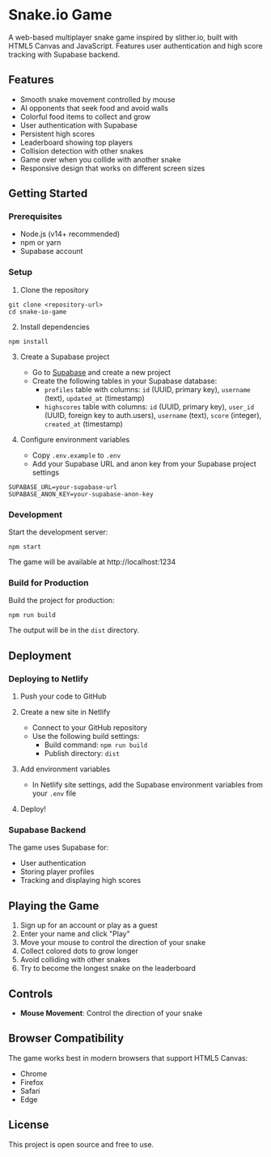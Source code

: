 # Snake.io Game

A web-based multiplayer snake game inspired by slither.io, built with HTML5 Canvas and JavaScript. Features user authentication and high score tracking with Supabase backend.

## Features

- Smooth snake movement controlled by mouse
- AI opponents that seek food and avoid walls
- Colorful food items to collect and grow
- User authentication with Supabase
- Persistent high scores
- Leaderboard showing top players
- Collision detection with other snakes
- Game over when you collide with another snake
- Responsive design that works on different screen sizes

## Getting Started

### Prerequisites

- Node.js (v14+ recommended)
- npm or yarn
- Supabase account

### Setup

1. Clone the repository
```
git clone <repository-url>
cd snake-io-game
```

2. Install dependencies
```
npm install
```

3. Create a Supabase project
   - Go to [Supabase](https://supabase.com) and create a new project
   - Create the following tables in your Supabase database:
     - `profiles` table with columns: `id` (UUID, primary key), `username` (text), `updated_at` (timestamp)
     - `highscores` table with columns: `id` (UUID, primary key), `user_id` (UUID, foreign key to auth.users), `username` (text), `score` (integer), `created_at` (timestamp)

4. Configure environment variables
   - Copy `.env.example` to `.env`
   - Add your Supabase URL and anon key from your Supabase project settings
```
SUPABASE_URL=your-supabase-url
SUPABASE_ANON_KEY=your-supabase-anon-key
```

### Development

Start the development server:
```
npm start
```

The game will be available at http://localhost:1234

### Build for Production

Build the project for production:
```
npm run build
```

The output will be in the `dist` directory.

## Deployment

### Deploying to Netlify

1. Push your code to GitHub

2. Create a new site in Netlify
   - Connect to your GitHub repository
   - Use the following build settings:
     - Build command: `npm run build`
     - Publish directory: `dist`
   
3. Add environment variables
   - In Netlify site settings, add the Supabase environment variables from your `.env` file

4. Deploy!

### Supabase Backend

The game uses Supabase for:
- User authentication
- Storing player profiles
- Tracking and displaying high scores

## Playing the Game

1. Sign up for an account or play as a guest
2. Enter your name and click "Play"
3. Move your mouse to control the direction of your snake
4. Collect colored dots to grow longer
5. Avoid colliding with other snakes
6. Try to become the longest snake on the leaderboard

## Controls

- **Mouse Movement**: Control the direction of your snake

## Browser Compatibility

The game works best in modern browsers that support HTML5 Canvas:
- Chrome
- Firefox
- Safari
- Edge

## License

This project is open source and free to use. 